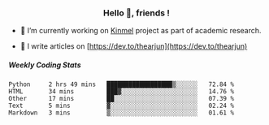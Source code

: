 <h3 align="center">Hello 👋, friends !</h3>

- 🔭 I’m currently working on [Kinmel](https://github.com/thearjun/kinmel) project as part of academic research.

- 📝 I write articles on [https://dev.to/thearjun](https://dev.to/thearjun)


##### Weekly Coding Stats
<!--START_SECTION:waka-->
```text
Python     2 hrs 49 mins   ██████████████████▒░░░░░░   72.84 % 
HTML       34 mins         ███▓░░░░░░░░░░░░░░░░░░░░░   14.76 % 
Other      17 mins         ██░░░░░░░░░░░░░░░░░░░░░░░   07.39 % 
Text       5 mins          ▓░░░░░░░░░░░░░░░░░░░░░░░░   02.24 % 
Markdown   3 mins          ▒░░░░░░░░░░░░░░░░░░░░░░░░   01.61 % 
```
<!--END_SECTION:waka-->
